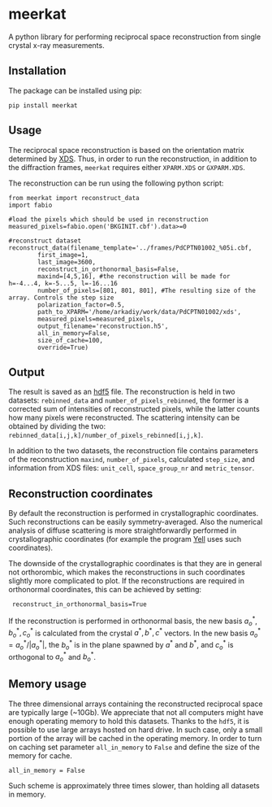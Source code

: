 # meerkat
A python library for performing reciprocal space reconstruction from single crystal x-ray measurements. 

## Installation
The package can be installed using pip:

    pip install meerkat

## Usage

The reciprocal space reconstruction is based on the orientation matrix determined by [XDS](“xds.mpimf-heidelberg.mpg.de”). Thus, in order to run the reconstruction, in addition to the diffraction frames, `meerkat` requires either `XPARM.XDS` or `GXPARM.XDS`.

The reconstruction can be run using the following python script:

```
from meerkat import reconstruct_data
import fabio

#load the pixels which should be used in reconstruction
measured_pixels=fabio.open('BKGINIT.cbf').data>=0

#reconstruct dataset
reconstruct_data(filename_template='../frames/PdCPTN01002_%05i.cbf,
        first_image=1,
        last_image=3600,
        reconstruct_in_orthonormal_basis=False,
        maxind=[4,5,16], #the reconstruction will be made for h=-4...4, k=-5...5, l=-16...16
        number_of_pixels=[801, 801, 801], #The resulting size of the array. Controls the step size
        polarization_factor=0.5,
        path_to_XPARM='/home/arkadiy/work/data/PdCPTN01002/xds',
        measured_pixels=measured_pixels,
        output_filename='reconstruction.h5',
        all_in_memory=False,
        size_of_cache=100,
        override=True)
```

## Output
The result is saved as an [hdf5](“http://www.hdfgroup.org/HDF5/”) file. The reconstruction is held in two datasets: `rebinned_data` and `number_of_pixels_rebinned`, the former is a corrected sum of intensities of reconstructed pixels, while the latter counts how many pixels were reconstructed. The scattering intensity can be obtained by dividing the two: `rebinned_data[i,j,k]/number_of_pixels_rebinned[i,j,k]`.

In addition to the two datasets, the reconstruction file contains parameters of the reconstruction `maxind`,  `number_of_pixels`, calculated `step_size`, and information from XDS files: `unit_cell`, `space_group_nr` and `metric_tensor`.

## Reconstruction coordinates

By default the reconstruction is performed in crystallographic coordinates. Such reconstructions can be easily symmetry-averaged. Also the numerical analysis of diffuse scattering is more straightforwardly performed in crystallographic coordinates (for example the program [Yell](“https://github.com/YellProgram/Yell/”) uses such coordinates).

The downside of the crystallographic coordinates is that they are in general not orthorombic, which makes the reconstructions in such coordinates slightly more complicated to plot. If the reconstructions are required in orthonormal coordinates, this can be achieved by setting: 

     reconstruct_in_orthonormal_basis=True

If the reconstruction is performed in orthonormal basis, the new basis $a_o^*,b_o^*,c_o^*$ is calculated from the crystal $a^*,b^*,c^*$ vectors. In the new basis $a_o^*=a_o^*/|a_o^*|$, the $b_o^*$ is in the plane spawned by $a^*$ and $b^*$, and $c_o^*$ is orthogonal to  $a_o^*$ and $b_o^*$.

## Memory usage
The three dimensional arrays containing the reconstructed reciprocal space are typically large (~10Gb). We appreciate that not all computers might have enough operating memory to hold this datasets. Thanks to the `hdf5`, it is possible to use large arrays hosted on hard drive. In such case, only a small portion of the array will be cached in the operating memory. In order to turn on caching set parameter `all_in_memory` to `False` and define the size of the memory for cache.

    all_in_memory = False

Such scheme is approximately three times slower, than holding all datasets in memory.
